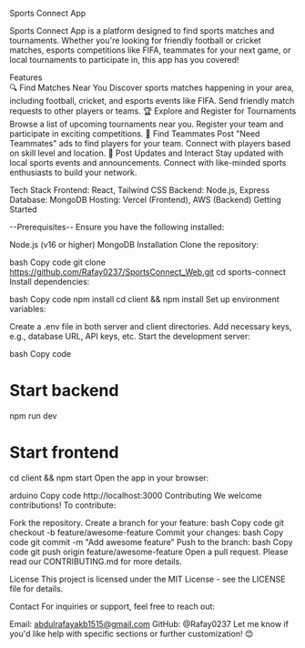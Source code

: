 Sports Connect App

Sports Connect App is a platform designed to find sports matches and tournaments. Whether you're looking for friendly football or cricket matches, esports competitions like FIFA, teammates for your next game, or local tournaments to participate in, this app has you covered!

Features                                                                                                                   
🔍 Find Matches Near You
Discover sports matches happening in your area, including football, cricket, and esports events like FIFA.
Send friendly match requests to other players or teams.
🏆 Explore and Register for Tournaments
Browse a list of upcoming tournaments near you.
Register your team and participate in exciting competitions.
🤝 Find Teammates
Post "Need Teammates" ads to find players for your team.
Connect with players based on skill level and location.
📣 Post Updates and Interact
Stay updated with local sports events and announcements.
Connect with like-minded sports enthusiasts to build your network.

Tech Stack
Frontend: React, Tailwind CSS
Backend: Node.js, Express
Database: MongoDB
Hosting: Vercel (Frontend), AWS (Backend)
Getting Started

--Prerequisites--
Ensure you have the following installed:

Node.js (v16 or higher)
MongoDB
Installation
Clone the repository:

bash
Copy code
git clone https://github.com/Rafay0237/SportsConnect_Web.git
cd sports-connect
Install dependencies:

bash
Copy code
npm install
cd client && npm install
Set up environment variables:

Create a .env file in both server and client directories.
Add necessary keys, e.g., database URL, API keys, etc.
Start the development server:

bash
Copy code
# Start backend
npm run dev

# Start frontend
cd client && npm start
Open the app in your browser:

arduino
Copy code
http://localhost:3000
Contributing
We welcome contributions! To contribute:

Fork the repository.
Create a branch for your feature:
bash
Copy code
git checkout -b feature/awesome-feature
Commit your changes:
bash
Copy code
git commit -m "Add awesome feature"
Push to the branch:
bash
Copy code
git push origin feature/awesome-feature
Open a pull request.
Please read our CONTRIBUTING.md for more details.

License
This project is licensed under the MIT License - see the LICENSE file for details.

Contact
For inquiries or support, feel free to reach out:

Email: abdulrafayakb1515@gmail.com
GitHub: @Rafay0237
Let me know if you'd like help with specific sections or further customization! 😊
